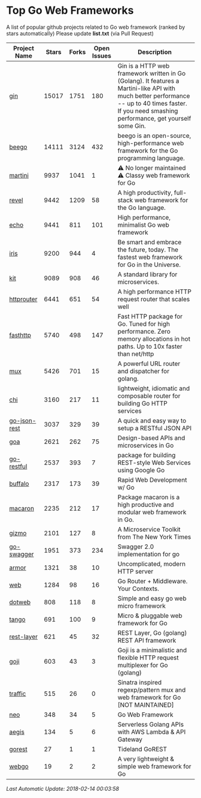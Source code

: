 # Top Go Web Frameworks
A list of popular github projects related to Go web framework (ranked by stars automatically)
Please update **list.txt** (via Pull Request)

| Project Name | Stars | Forks | Open Issues | Description |
| ------------ | ----- | ----- | ----------- | ----------- |
| [gin](https://github.com/gin-gonic/gin) | 15017 | 1751 | 180 | Gin is a HTTP web framework written in Go (Golang). It features a Martini-like API with much better performance -- up to 40 times faster. If you need smashing performance, get yourself some Gin. |
| [beego](https://github.com/astaxie/beego) | 14111 | 3124 | 432 | beego is an open-source, high-performance web framework for the Go programming language. |
| [martini](https://github.com/go-martini/martini) | 9937 | 1041 | 1 | ⚠️ No longer maintained ⚠️  Classy web framework for Go |
| [revel](https://github.com/revel/revel) | 9442 | 1209 | 58 | A high productivity, full-stack web framework for the Go language. |
| [echo](https://github.com/labstack/echo) | 9441 | 811 | 101 | High performance, minimalist Go web framework |
| [iris](https://github.com/kataras/iris) | 9200 | 944 | 4 | Be smart and embrace the future, today. The fastest web framework for Go in the Universe. |
| [kit](https://github.com/go-kit/kit) | 9089 | 908 | 46 | A standard library for microservices. |
| [httprouter](https://github.com/julienschmidt/httprouter) | 6441 | 651 | 54 | A high performance HTTP request router that scales well |
| [fasthttp](https://github.com/valyala/fasthttp) | 5740 | 498 | 147 | Fast HTTP package for Go. Tuned for high performance. Zero memory allocations in hot paths. Up to 10x faster than net/http |
| [mux](https://github.com/gorilla/mux) | 5426 | 701 | 15 | A powerful URL router and dispatcher for golang. |
| [chi](https://github.com/go-chi/chi) | 3160 | 217 | 11 | lightweight, idiomatic and composable router for building Go HTTP services |
| [go-json-rest](https://github.com/ant0ine/go-json-rest) | 3037 | 329 | 39 | A quick and easy way to setup a RESTful JSON API |
| [goa](https://github.com/goadesign/goa) | 2621 | 262 | 75 | Design-based APIs and microservices in Go |
| [go-restful](https://github.com/emicklei/go-restful) | 2537 | 393 | 7 | package for building REST-style Web Services using Google Go |
| [buffalo](https://github.com/gobuffalo/buffalo) | 2317 | 173 | 39 | Rapid Web Development w/ Go |
| [macaron](https://github.com/go-macaron/macaron) | 2235 | 212 | 17 | Package macaron is a high productive and modular web framework in Go. |
| [gizmo](https://github.com/NYTimes/gizmo) | 2101 | 127 | 8 | A Microservice Toolkit from The New York Times |
| [go-swagger](https://github.com/go-swagger/go-swagger) | 1951 | 373 | 234 | Swagger 2.0 implementation for go |
| [armor](https://github.com/labstack/armor) | 1321 | 38 | 10 | Uncomplicated, modern HTTP server |
| [web](https://github.com/gocraft/web) | 1284 | 98 | 16 | Go Router + Middleware. Your Contexts. |
| [dotweb](https://github.com/devfeel/dotweb) | 808 | 118 | 8 | Simple and easy go web micro framework |
| [tango](https://github.com/lunny/tango) | 691 | 100 | 9 | Micro & pluggable web framework for Go |
| [rest-layer](https://github.com/rs/rest-layer) | 621 | 45 | 32 | REST Layer, Go (golang) REST API framework |
| [goji](https://github.com/goji/goji) | 603 | 43 | 3 | Goji is a minimalistic and flexible HTTP request multiplexer for Go (golang) |
| [traffic](https://github.com/pilu/traffic) | 515 | 26 | 0 | Sinatra inspired regexp/pattern mux and web framework for Go [NOT MAINTAINED] |
| [neo](https://github.com/ivpusic/neo) | 348 | 34 | 5 | Go Web Framework |
| [aegis](https://github.com/tmaiaroto/aegis) | 134 | 5 | 6 | Serverless Golang APIs with AWS Lambda & API Gateway |
| [gorest](https://github.com/tideland/gorest) | 27 | 1 | 1 | Tideland GoREST |
| [webgo](https://github.com/bnkamalesh/webgo) | 19 | 2 | 2 | A very lightweight & simple web framework for Go |

*Last Automatic Update: 2018-02-14 00:03:58*